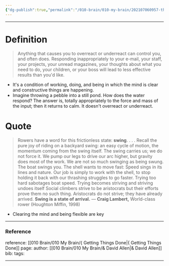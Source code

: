 ```yaml
---
{"dg-publish":true,"permalink":"/010-brain/010-my-brain/202107060957-the-ready-state-of-the-martial-artist/","created":"2021-08-01T12:32:22.000-04:00","updated":"2025-03-20T01:53:06.000-04:00"}
---
```


---

# Definition
> Anything that causes you to overreact or underreact can control you, and often does. Responding inappropriately to your e-mail, your staff, your projects, your unread magazines, your thoughts about what you need to do, your children, or your boss will lead to less effective results than you'd like.

-   It's a condition of working, doing, and being in which the mind is clear and constructive things are happening.
-   Imagine throwing a pebble into a still pond. How does the water respond? The answer is, totally appropriately to the force and mass of the input; then it returns to calm. It doesn't overreact or underreact.

# Quote

> Rowers have a word for this frictionless state: **swing**. . . . Recall the pure joy of riding on a backyard swing: an easy cycle of motion, the momentum coming from the swing itself. The swing carries us; we do not force it. We pump our legs to drive our arc higher, but gravity does most of the work. We are not so much swinging as being swung. The boat swings you. The shell wants to move fast: Speed sings in its lines and nature. Our job is simply to work with the shell, to stop holding it back with our thrashing struggles to go faster. Trying too hard sabotages boat speed. Trying becomes striving and striving undoes itself Social climbers strive to be aristocrats but their efforts prove them no such thing. Aristocrats do not strive; they have already arrived. **Swing is a state of arrival.**
— **Craig Lambert,** World-class rower (Houghton Miffin, 1998)

-   Clearing the mind and being flexible are key

---

### Reference
reference: [[010 Brain/010 My Brain/{ Getting Things Done\|{ Getting Things Done]]
page:
author: [[010 Brain/010 My Brain/& David Allen\|& David Allen]]
bib:
tags:

---

